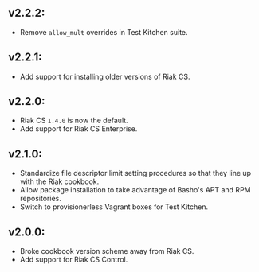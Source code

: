 ## v2.2.2:

* Remove `allow_mult` overrides in Test Kitchen suite.

## v2.2.1:

* Add support for installing older versions of Riak CS.

## v2.2.0:

* Riak CS `1.4.0` is now the default.
* Add support for Riak CS Enterprise.

## v2.1.0:

* Standardize file descriptor limit setting procedures so that they line up
  with the Riak cookbook.
* Allow package installation to take advantage of Basho's APT and RPM
  repositories.
* Switch to provisionerless Vagrant boxes for Test Kitchen.

## v2.0.0:

* Broke cookbook version scheme away from Riak CS.
* Add support for Riak CS Control.

